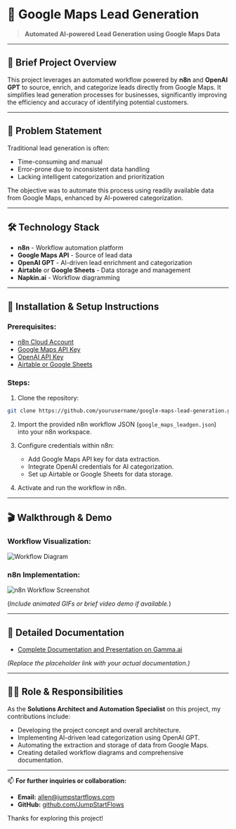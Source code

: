 # 🔵 Google Maps Lead Generation

> **Automated AI-powered Lead Generation using Google Maps Data**

---

## 📌 Brief Project Overview

This project leverages an automated workflow powered by **n8n** and **OpenAI GPT** to source, enrich, and categorize leads directly from Google Maps. It simplifies lead generation processes for businesses, significantly improving the efficiency and accuracy of identifying potential customers.

---

## 🎯 Problem Statement

Traditional lead generation is often:

- Time-consuming and manual
- Error-prone due to inconsistent data handling
- Lacking intelligent categorization and prioritization

The objective was to automate this process using readily available data from Google Maps, enhanced by AI-powered categorization.

---

## 🛠️ Technology Stack

- **n8n** - Workflow automation platform
- **Google Maps API** - Source of lead data
- **OpenAI GPT** - AI-driven lead enrichment and categorization
- **Airtable** or **Google Sheets** - Data storage and management
- **Napkin.ai** - Workflow diagramming

---

## 🚦 Installation & Setup Instructions

### Prerequisites:

- [n8n Cloud Account](https://n8n.io)
- [Google Maps API Key](https://developers.google.com/maps)
- [OpenAI API Key](https://openai.com/api)
- [Airtable or Google Sheets](https://airtable.com)

### Steps:

1. Clone the repository:
```sh
git clone https://github.com/yourusername/google-maps-lead-generation.git
```

2. Import the provided n8n workflow JSON (`google_maps_leadgen.json`) into your n8n workspace.

3. Configure credentials within n8n:
   - Add Google Maps API key for data extraction.
   - Integrate OpenAI credentials for AI categorization.
   - Set up Airtable or Google Sheets for data storage.

4. Activate and run the workflow in n8n.

---

## 🎬 Walkthrough & Demo

### Workflow Visualization:

![Workflow Diagram](google_maps_workflow_diagram.png)

### n8n Implementation:

![n8n Workflow Screenshot](google_maps_n8n_workflow.png)

(*Include animated GIFs or brief video demo if available.*)

---

## 📖 Detailed Documentation

- [Complete Documentation and Presentation on Gamma.ai](https://gamma.app/google-maps-leadgen-docs)

*(Replace the placeholder link with your actual documentation.)*

---

## 🙋‍♂️ Role & Responsibilities

As the **Solutions Architect and Automation Specialist** on this project, my contributions include:

- Developing the project concept and overall architecture.
- Implementing AI-driven lead categorization using OpenAI GPT.
- Automating the extraction and storage of data from Google Maps.
- Creating detailed workflow diagrams and comprehensive documentation.

---

📫 **For further inquiries or collaboration:**

- **Email:** [allen@jumpstartflows.com](mailto:allen@jumpstartflows.com)
- **GitHub:** [github.com/JumpStartFlows](https://github.com/JumpStartFlows)

Thanks for exploring this project!

